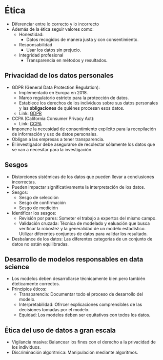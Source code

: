 # Ética

- Diferenciar entre lo correcto y lo incorrecto
- Además de la ética seguir valores como:
  - Honestidad:
    - Datos recogidos de manera justa y con consentimiento.
  - Responsabilidad
    - Usar los datos sin prejucio.
  - Integridad profesional
    - Transparencia en métodos y resultados.

## Privacidad de los datos personales

- GDPR (General Data Protection Regulation):
  - Implementado en Europa en 2018.
  - Marco regulatorio estricto para la protección de datos.
  - Establece los derechos de los individuos sobre sus datos personales y las **obligaciones** de quiénes procesan esos datos.
  - Link: [GDPR](https://gdpr-info.eu/)
- CCPA (California Consumer Privacy Act):
  - Link: [CCPA](https://oag.ca.gov/privacy/ccpa)
- Imponene la necesidad de consentimiento explícito para la recopilación de información y uso de datos personales.
- Obligan a las empresas a tener transparencia.
- El investigador debe asegurarse de recolectar sólamente los datos que se van a necesitar para la investigación.

## Sesgos

- Distorciones sistémicas de los datos que pueden llevar a conclusiones incorrectas.
- Pueden impactar significativamente la interpretación de los datos.
- Sesgos:
  - Sesgo de selección
  - Sesgo de confirmación
  - Sesgo de medición
- Identificar los sesgos:
  - Revisión por pares: Someter el trabajo a expertos del mismo campo.
  - Validación cruzada: Técnica de modelado y ealuación que busca verificar la robostez y la generalidad de un modelo estadístico. Utilizar diferentes conjuntos de datos para validar los resultado.
- Desbalance de los datos: Las diferentes categorías de un conjunto de datos no están equilibradas.

## Desarrollo de modelos responsables en data science

- Los modelos deben desarrollarse técnicamente bien pero también éteticamente correctos.
- Principios éticos:
  - Transparencia: Documentar todo el proceso de desarrollo del modelo.
  - Interpretabilidad: Ofrrcer explicaciones comprensibles de las decisiones tomadas por el modelo.
  - Equidad: Los modelos deben ser equitativos con todos los datos.

## Ética del uso de datos a gran escala

- Vigilancia masiva: Balancear los fines con el derecho a la privacidad de los individuos.
- Discriminación algorítmica: Manipulación mediante algoritmos.